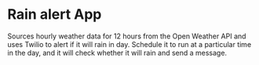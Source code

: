 <h1>Rain alert App</h1>

Sources hourly weather data for 12 hours from the Open Weather API and uses Twilio to alert if it will rain in day. 
Schedule it to run at a particular time in the day, and it will check whether it will rain and send a message.
